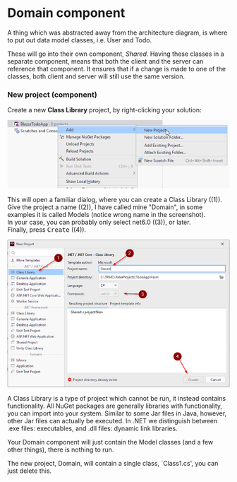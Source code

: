 # Domain component

A thing which was abstracted away from the architecture diagram, is where to put out data model classes, i.e. User and Todo.

These will go into their own component, _Shared_. Having these classes in a separate component, means that both the client and the server can reference that component.
It ensures that if a change is made to one of the classes, both client and server will still use the same version.

### New project (component)
Create a new **Class Library** project, by right-clicking your solution:

![](Resources/CreateLibrary1.png)

This will open a familiar dialog, where you can create a Class Library ((1)).\
Give the project a name ((2)), I have called mine "Domain", in some examples it is called Models (notice wrong name in the screenshot).\
In your case, you can probably only select net6.0 ((3)), or later.\
Finally, press <kbd>Create</kbd> ((4)).

![](Resources/CreateSharedLibrary.png)

A Class Library is a type of project which cannot be run, it instead contains functionality. 
All NuGet packages are generally libraries with functionality, you can import into your system. 
Similar to some Jar files in Java, however, other Jar files can actually be executed. 
In .NET we distinguish between .exe files: executables, and .dll files: dynamic link libraries.

Your Domain component will just contain the Model classes (and a few other things), there is nothing to run. 

The new project, Domain, will contain a single class, ´Class1.cs', you can just delete this.